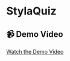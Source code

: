 # StylaQuiz

## 📹 Demo Video  
[Watch the Demo Video](https://drive.google.com/drive/folders/1sG6UI9OSgB1EDsA3Wbja6Vzh_7b46xNb?usp=sharing)
